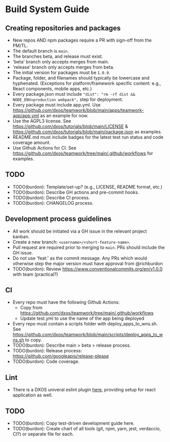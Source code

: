# Build System Guide

## Creating repositories and packages

- New repos AND npm packages require a PR with sign-off from the PM/TL.
- The default branch is `main`. 
- The branches beta, and release must exist.
- 'beta' branch only accepts merges from main.
- 'release' branch only accepts merges from beta.
- The initial version for packages must be `1.0.0`.
- Package, folder, and filenames should typically be lowercase and hyphenated.
  (Exceptions for platform/framework specific content: e.g., React components, mobile apps, etc.)
- Every package.json must include `"dist": "rm -rf dist && NODE_ENV=production webpack",` step for deployment.
- Every package must include app.yml. Use https://github.com/dxos/teamwork/blob/main/apps/teamwork-app/app.yml as an example for now.
- Use the AGPL3 license. See https://github.com/dxos/tutorials/blob/main/LICENSE & https://github.com/dxos/tutorials/blob/main/package.json as examples.
- README.md must include badges for the latest test run status and code coverage amount.
- Use Github Actions for CI. See https://github.com/dxos/teamwork/tree/main/.github/workflows for examples.


## TODO

- TODO(burdon): Template/set-up? (e.g., LICENSE, README format, etc.)
- TODO(burdon): Describe GH actions and pre-commit hooks.
- TODO(burdon): Describe CI process.
- TODO(burdon): CHANGELOG process.


## Development process guidelines

- All work should be initiated via a GH issue in the relevant project kanban.
- Create a new branch: `<username>/<short-feature-name>`.
- Pull request are required prior to merging to `main`. PRs should include the GH issue.
- Do not use 'feat:' as the commit message. Any PRs which would otherwise step the major version must have approval from @richburdon
- TODO(burdon): Review https://www.conventionalcommits.org/en/v1.0.0 with team (practical?)


## CI
- Every repo must have the following Github Actions:
  - Copy from https://github.com/dxos/teamwork/tree/main/.github/workflows
  - Update test.yml to use the name of the app being deployed
- Every repo must contain a scripts folder with deploy_apps_to_wns.sh. See https://github.com/dxos/teamwork/blob/main/scripts/deploy_apps_to_wns.sh to copy.
- TODO(burdon): Describe main > beta > release process.
- TODO(burdon): Release process: https://github.com/googleapis/release-please
- TODO(burdon): Code coverage.


## Lint

- There is a DXOS univeral eslint plugin [here](https://github.com/dxos/eslint-config), providing setup for react application as well.


## TODO

- TODO(burdon): Copy test-driven development guide here.
- TODO(burdon): Create chart of all tools (git, npm, yarn, jest, verdaccio, CI?) or separate file for each.
